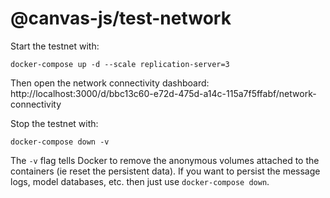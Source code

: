 # @canvas-js/test-network

Start the testnet with:

```
docker-compose up -d --scale replication-server=3
```

Then open the network connectivity dashboard: http://localhost:3000/d/bbc13c60-e72d-475d-a14c-115a7f5ffabf/network-connectivity

Stop the testnet with:

```
docker-compose down -v
```

The `-v` flag tells Docker to remove the anonymous volumes attached to the containers (ie reset the persistent data). If you want to persist the message logs, model databases, etc. then just use `docker-compose down`.
